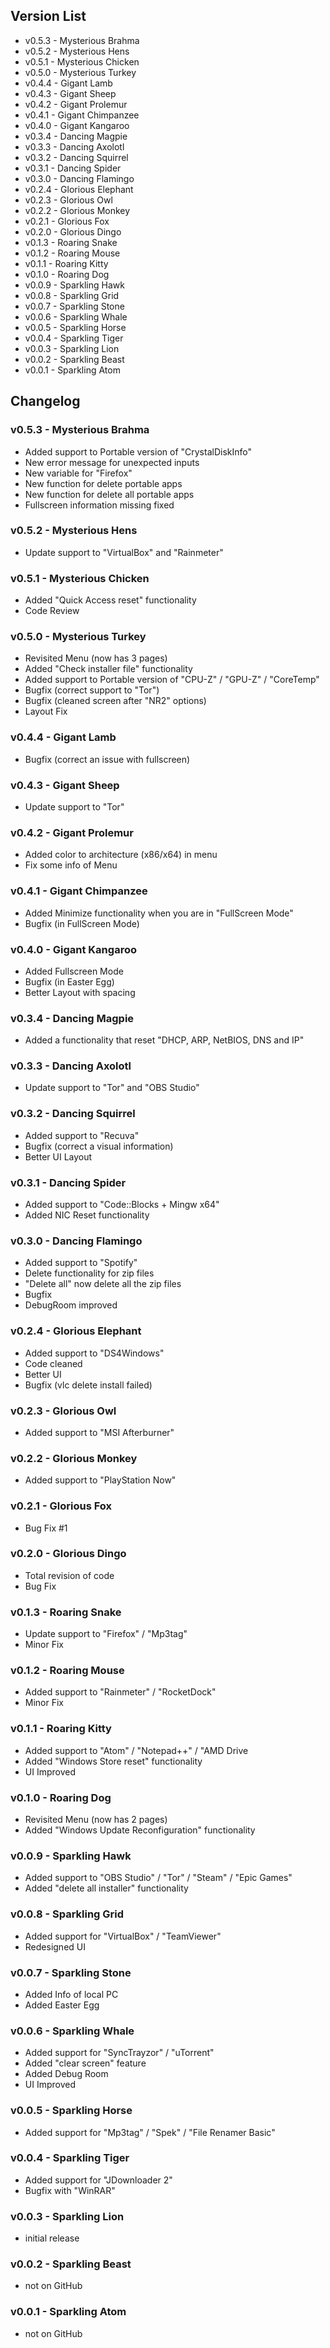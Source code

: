 ## Version List
 - v0.5.3 - Mysterious Brahma
 - v0.5.2 - Mysterious Hens
 - v0.5.1 - Mysterious Chicken
 - v0.5.0 - Mysterious Turkey
 - v0.4.4 - Gigant Lamb
 - v0.4.3 - Gigant Sheep
 - v0.4.2 - Gigant Prolemur
 - v0.4.1 - Gigant Chimpanzee
 - v0.4.0 - Gigant Kangaroo
 - v0.3.4 - Dancing Magpie
 - v0.3.3 - Dancing Axolotl
 - v0.3.2 - Dancing Squirrel
 - v0.3.1 - Dancing Spider
 - v0.3.0 - Dancing Flamingo
 - v0.2.4 - Glorious Elephant
 - v0.2.3 - Glorious Owl
 - v0.2.2 - Glorious Monkey
 - v0.2.1 - Glorious Fox
 - v0.2.0 - Glorious Dingo
 - v0.1.3 - Roaring Snake
 - v0.1.2 - Roaring Mouse
 - v0.1.1 - Roaring Kitty
 - v0.1.0 - Roaring Dog
 - v0.0.9 - Sparkling Hawk
 - v0.0.8 - Sparkling Grid
 - v0.0.7 - Sparkling Stone
 - v0.0.6 - Sparkling Whale
 - v0.0.5 - Sparkling Horse
 - v0.0.4 - Sparkling Tiger
 - v0.0.3 - Sparkling Lion
 - v0.0.2 - Sparkling Beast
 - v0.0.1 - Sparkling Atom

## Changelog
### v0.5.3 - Mysterious Brahma
+ Added support to Portable version of "CrystalDiskInfo"
+ New error message for unexpected inputs
+ New variable for "Firefox"
+ New function for delete portable apps
+ New function for delete all portable apps
+ Fullscreen information missing fixed

### v0.5.2 - Mysterious Hens
+ Update support to "VirtualBox" and "Rainmeter"

### v0.5.1 - Mysterious Chicken
+ Added "Quick Access reset" functionality
+ Code Review

### v0.5.0 - Mysterious Turkey
+ Revisited Menu (now has 3 pages)
+ Added "Check installer file" functionality
+ Added support to Portable version of "CPU-Z" /  "GPU-Z" / "CoreTemp"  
+ Bugfix (correct support to "Tor")
+ Bugfix (cleaned screen after "NR2" options)
+ Layout Fix

### v0.4.4 - Gigant Lamb
+ Bugfix (correct an issue with fullscreen)

### v0.4.3 - Gigant Sheep
+ Update support to "Tor"

### v0.4.2 - Gigant Prolemur
+ Added color to architecture (x86/x64) in menu
+ Fix some info of Menu

### v0.4.1 - Gigant Chimpanzee
+ Added Minimize functionality when you are in "FullScreen Mode"
+ Bugfix (in FullScreen Mode)

### v0.4.0 - Gigant Kangaroo
+ Added Fullscreen Mode
+ Bugfix (in Easter Egg)
+ Better Layout with spacing

### v0.3.4 - Dancing Magpie
+ Added a functionality that reset "DHCP, ARP, NetBIOS, DNS and IP"

### v0.3.3 - Dancing Axolotl
+ Update support to "Tor" and "OBS Studio"

### v0.3.2 - Dancing Squirrel
+ Added support to "Recuva"
+ Bugfix (correct a visual information)
+ Better UI Layout

### v0.3.1 - Dancing Spider
+ Added support to "Code::Blocks + Mingw x64"
+ Added NIC Reset functionality

### v0.3.0 - Dancing Flamingo
+ Added support to "Spotify"
+ Delete functionality for zip files
+ "Delete all" now delete all the zip files
+ Bugfix
+ DebugRoom improved

### v0.2.4 - Glorious Elephant
+ Added support to "DS4Windows"
+ Code cleaned
+ Better UI
+ Bugfix (vlc delete install failed)

### v0.2.3 - Glorious Owl
+ Added support to "MSI Afterburner"

### v0.2.2 - Glorious Monkey
+ Added support to "PlayStation Now"

### v0.2.1 - Glorious Fox
+ Bug Fix #1

### v0.2.0 - Glorious Dingo
+ Total revision of code
+ Bug Fix

### v0.1.3 - Roaring Snake
+ Update support to "Firefox" / "Mp3tag"
+ Minor Fix

### v0.1.2 - Roaring Mouse
+ Added support to "Rainmeter" / "RocketDock"
+ Minor Fix

### v0.1.1 - Roaring Kitty
+ Added support to "Atom" / "Notepad++" / "AMD Drive
+ Added "Windows Store reset" functionality
+ UI Improved

### v0.1.0 - Roaring Dog
+ Revisited Menu (now has 2 pages)
+ Added "Windows Update Reconfiguration" functionality

### v0.0.9 - Sparkling Hawk
+ Added support to "OBS Studio" / "Tor" / "Steam" / "Epic Games"
+ Added "delete all installer" functionality

### v0.0.8 - Sparkling Grid
+ Added support for "VirtualBox" / "TeamViewer"
+ Redesigned UI

### v0.0.7 - Sparkling Stone
+ Added Info of local PC
+ Added Easter Egg

### v0.0.6 - Sparkling Whale
+ Added support for "SyncTrayzor" / "uTorrent"
+ Added "clear screen" feature
+ Added Debug Room
+ UI Improved

### v0.0.5 - Sparkling Horse
+ Added support for "Mp3tag" / "Spek" / "File Renamer Basic"

### v0.0.4 - Sparkling Tiger
+ Added support for "JDownloader 2"
+ Bugfix with "WinRAR"

### v0.0.3 - Sparkling Lion
+ initial release

### v0.0.2 - Sparkling Beast
- not on GitHub

### v0.0.1 - Sparkling Atom
- not on GitHub

